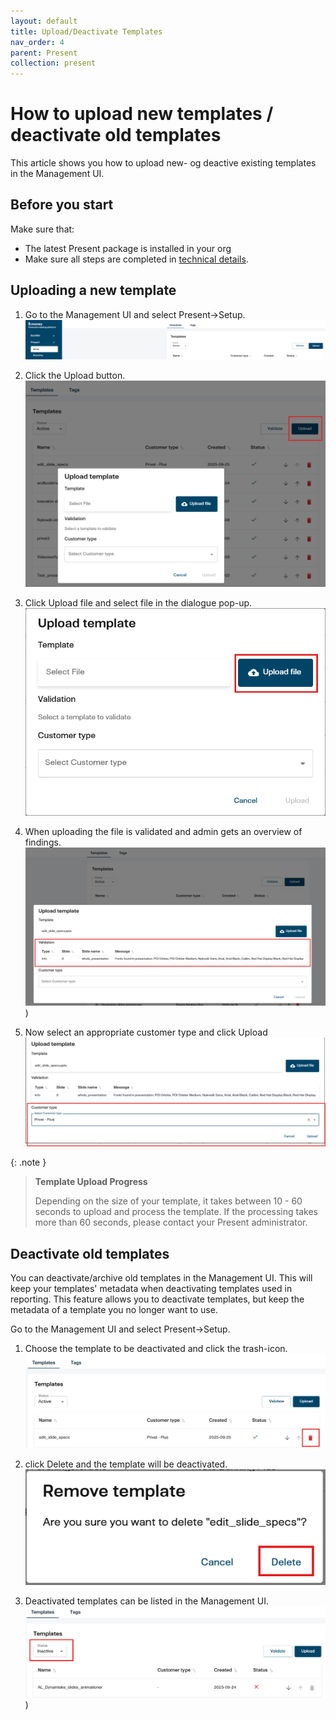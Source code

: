 ```yaml
---
layout: default
title: Upload/Deactivate Templates
nav_order: 4
parent: Present
collection: present
---
```


# How to upload new templates / deactivate old templates 

This article shows you how to upload new- og deactive existing templates in the Management UI.

## Before you start

Make sure that:
- The latest Present package is installed in your org
- Make sure all steps are completed in [technical details](../present-technical-details).

## Uploading a new template

1. Go to the Management UI and select Present->Setup.
![Present mgmt ui](<Present mgmt ui setup.png>)

2. Click the Upload button.
![Upload](<Upload template.png>)

3. Click Upload file and select file in the dialogue pop-up.
![Upload file](<upload file.png>)

4. When uploading the file is validated and admin gets an overview of findings.
![Upload finished](validate.png))

5. Now select an appropriate customer type and click Upload
![Customer type selection](customertype.png)


{: .note }
> **Template Upload Progress**
>
> Depending on the size of your template, it takes between 10 - 60 seconds to upload and process the template.
> If the processing takes more than 60 seconds, please contact your Present administrator.

## Deactivate old templates

You can deactivate/archive old templates in the Management UI. This will keep your templates' metadata when deactivating templates used in reporting. This feature allows you to deactivate templates, but keep the metadata of a template you no longer want to use.

Go to the Management UI and select Present->Setup.
1. Choose the template to be deactivated and click the trash-icon.
![Deactivate](deactivate.png)

2. click Delete and the template will be deactivated.
![Delete](delete.png)

3. Deactivated templates can be listed in the Management UI. 
![Deactivated templates](<list of deactivated-1.png>))
